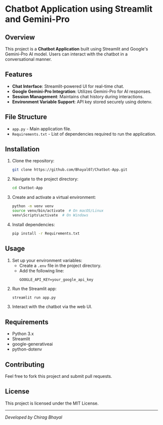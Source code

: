 # Chatbot Application using Streamlit and Gemini-Pro

## Overview

This project is a **Chatbot Application** built using Streamlit and Google's Gemini-Pro AI model. Users can interact with the chatbot in a conversational manner.

## Features

- **Chat Interface**: Streamlit-powered UI for real-time chat.
- **Google Gemini-Pro Integration**: Utilizes Gemini-Pro for AI responses.
- **Session Management**: Maintains chat history during interactions.
- **Environment Variable Support**: API key stored securely using dotenv.

## File Structure

- `app.py` - Main application file.
- `Requirements.txt` - List of dependencies required to run the application.

## Installation

1. Clone the repository:
   ```sh
   git clone https://github.com/Bhayal07/Chatbot-App.git
   ```
2. Navigate to the project directory:
   ```sh
   cd Chatbot-App
   ```
3. Create and activate a virtual environment:
   ```sh
   python -m venv venv
   source venv/bin/activate  # On macOS/Linux
   venv\Scripts\activate  # On Windows
   ```
4. Install dependencies:
   ```sh
   pip install -r Requirements.txt
   ```

## Usage

1. Set up your environment variables:
   - Create a `.env` file in the project directory.
   - Add the following line:
     ```
     GOOGLE_API_KEY=your_google_api_key
     ```
2. Run the Streamlit app:
   ```sh
   streamlit run app.py
   ```
3. Interact with the chatbot via the web UI.

## Requirements

- Python 3.x
- Streamlit
- google-generativeai
- python-dotenv

## Contributing

Feel free to fork this project and submit pull requests.

## License

This project is licensed under the MIT License.

---

*Developed by Chirag Bhayal*

